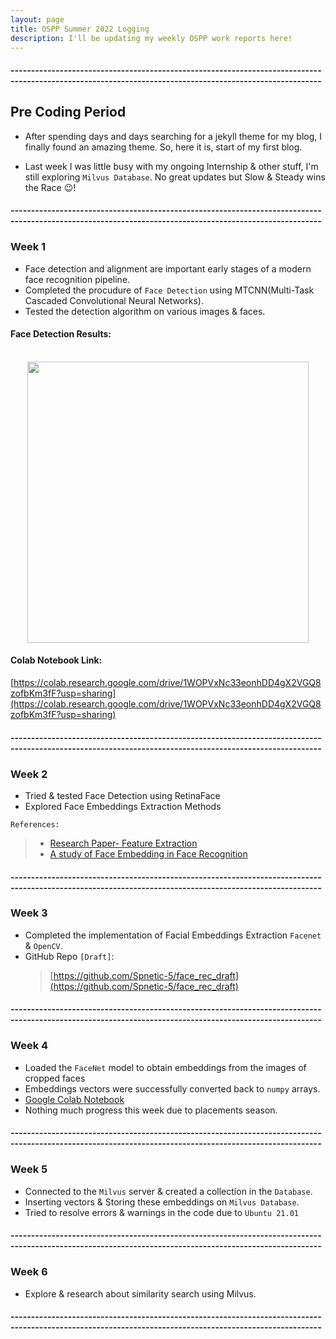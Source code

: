 ```yaml
---
layout: page
title: OSPP Summer 2022 Logging
description: I'll be updating my weekly OSPP work reports here!
---
```


#### --------------------------------------------------------------------------------------------------------------------------------------------------------

## Pre Coding Period

- After spending days and days searching for a jekyll theme for my blog, I finally found an amazing theme. So, here it is, start of my first blog.

- Last week I was little busy with my ongoing Internship & other stuff, I'm still exploring `Milvus Database`. No great updates but Slow & Steady wins the Race 😉️!

#### --------------------------------------------------------------------------------------------------------------------------------------------------------

### Week 1

- Face detection and alignment are important early stages of a modern face recognition pipeline.
- Completed the procudure of `Face Detection` using MTCNN(Multi-Task Cascaded Convolutional Neural Networks).
- Tested the detection algorithm on various images & faces.

#### **Face Detection Results:**
<p align="center">
<br/>
<img src="https://user-images.githubusercontent.com/106381842/178055596-7f839221-9d20-4e11-ba24-fc91fc1e876f.png" height="450"/>
</p>

#### **Colab Notebook Link:**
[https://colab.research.google.com/drive/1WOPVxNc33eonhDD4gX2VGQ8zofbKm3fF?usp=sharing](https://colab.research.google.com/drive/1WOPVxNc33eonhDD4gX2VGQ8zofbKm3fF?usp=sharing)

#### --------------------------------------------------------------------------------------------------------------------------------------------------------

### Week 2

- Tried & tested Face Detection using RetinaFace
- Explored Face Embeddings Extraction Methods

`References: `

> * [Research Paper- Feature Extraction](https://www.researchgate.net/publication/313360566_FEATURE_EXTRACTION_METHODS_FOR_FACE_RECOGNITION)
> * [A study of Face Embedding in Face Recognition](https://digitalcommons.calpoly.edu/cgi/viewcontent.cgi?article=3377&context=theses)

#### --------------------------------------------------------------------------------------------------------------------------------------------------------

### Week 3

- Completed the implementation of Facial Embeddings Extraction `Facenet` & `OpenCV`.
- GitHub Repo `[Draft]`: 
    >  [https://github.com/Spnetic-5/face_rec_draft](https://github.com/Spnetic-5/face_rec_draft) 

#### --------------------------------------------------------------------------------------------------------------------------------------------------------

### Week 4

- Loaded the `FaceNet` model to obtain embeddings from the images of cropped faces
- Embeddings vectors were successfully converted back to `numpy` arrays. 
- [Google Colab Notebook](https://colab.research.google.com/drive/14e95NTPmreg2TBhhgcugJFLPs2InD-wL?usp=sharing)
- Nothing much progress this week due to placements season.

#### --------------------------------------------------------------------------------------------------------------------------------------------------------

### Week 5

- Connected to the `Milvus` server & created a collection in the `Database`.
- Inserting vectors & Storing these embeddings on `Milvus Database`.
- Tried to resolve errors & warnings in the code due to `Ubuntu 21.01`

#### --------------------------------------------------------------------------------------------------------------------------------------------------------

### Week 6

- Explore & research about similarity search using Milvus.

#### --------------------------------------------------------------------------------------------------------------------------------------------------------